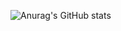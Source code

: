 ![Anurag's GitHub stats](https://github-readme-stats.vercel.app/api?username=seazabuky&show_icons=true&theme=radical)
